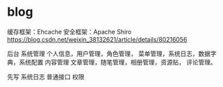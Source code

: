 # blog
缓存框架：Ehcache
安全框架：Apache Shiro
https://blog.csdn.net/weixin_38132621/article/details/80216056

后台
系统管理
个人信息，用户管理，角色管理，
菜单管理，系统日志，数据字典，系统配置
内容管理
文章管理，随笔管理，相册管理，资源贴，
评论管理。

先写
系统日志
普通接口
权限
